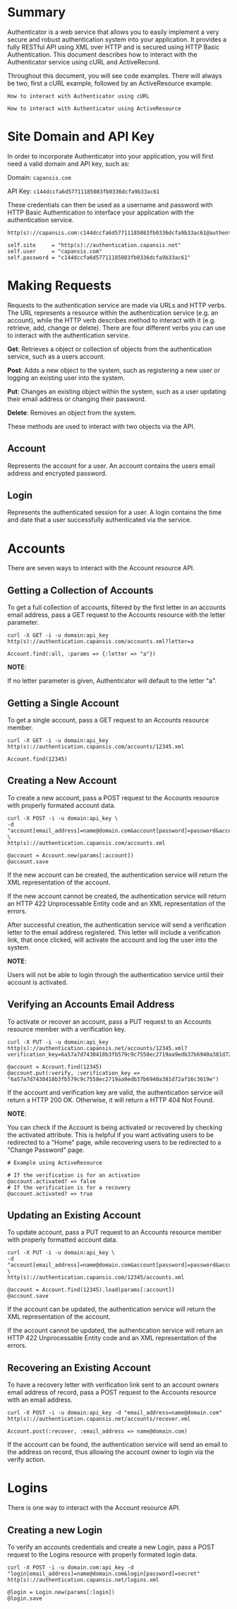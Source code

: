 Summary
=======

Authenticator is a web service that allows you to easily
implement a very secure and robust authentication system into your application.  It provides a fully
RESTful API using XML over HTTP and is secured using HTTP Basic Authentication.  This document
describes how to interact with the Authenticator service using cURL and ActiveRecord.

Throughout this document, you will see code examples.  There will always be two, first a cURL 
example, followed by an ActiveResource example.

    How to interact with Authenticator using cURL

    How to interact with Authenticator using ActiveResource
	

Site Domain and API Key
=======================

In order to incorporate Authenticator into your application, you will first need a valid 
domain and API key, such as:

Domain: `capansis.com`

API Key: `c144dccfa6d57711185083fb0336dcfa9b33ac61`

These credentials can then be used as a username and password with HTTP Basic Authentication to 
interface your application with the authentication service.

    http(s)://capansis.com:c144dccfa6d57711185083fb0336dcfa9b33ac61@authentication.capansis.net

    self.site     = "http(s)://authentication.capansis.net"
    self.user     = "capansis.com"
    self.password = "c144dccfa6d57711185083fb0336dcfa9b33ac61"

Making Requests
===============

Requests to the authentication service are made via URLs and HTTP verbs.  The URL represents a
resource within the authentication service (e.g. an account), while the HTTP verb describes method
to interact with it (e.g. retrieve, add, change or delete).  There are four different verbs you can
use to interact with the authentication service.

__Get__: Retrieves a object or collection of objects from the authentication service, such as a users
account.

__Post__: Adds a new object to the system, such as registering a new user or logging an existing user
into the system.

__Put__: Changes an existing object within the system, such as a user updating their email address or
changing their password.

__Delete__: Removes an object from the system.

These methods are used to interact with two objects via the API.

Account
-------

Represents the account for a user.  An account contains the users email address and encrypted
password.

Login
-----

Represents the authenticated session for a user.  A login contains the time and date that a user
successfully authenticated via the service.

Accounts
========

There are seven ways to interact with the Account resource API.

Getting a Collection of Accounts
--------------------------------

To get a full collection of accounts, filtered by the first letter in an accounts email address,
pass a GET request to the Accounts resource with the letter parameter.

    curl -X GET -i -u domain:api_key http(s)://authentication.capansis.com/accounts.xml?letter=a

    Account.find(:all, :params => {:letter => "a"})

__NOTE__:

If no letter parameter is given, Authenticator will default to the letter "a".

Getting a Single Account
------------------------

To get a single account, pass a GET request to an Accounts resource member.

    curl -X GET -i -u domain:api_key http(s)://authentication.capansis.com/accounts/12345.xml

    Account.find(12345)

Creating a New Account
----------------------

To create a new account, pass a POST request to the Accounts resource with properly formated account
data.

    curl -X POST -i -u domain:api_key \
    -d "account[email_address]=name@domain.com&account[password]=password&account[password_confirmation]=password" \
    http(s)://authentication.capansis.com/accounts.xml

    @account = Account.new(params[:account])
    @account.save

If the new account can be created, the authentication service will return the XML representation of
the account.

If the new account cannot be created, the authentication service will return an HTTP 422
Unprocessable Entity code and an XML representation of the errors.

After successful creation, the authentication service will send a verification letter to the email
address registered.  This letter will include a verification link, that once clicked, will activate
the account and log the user into the system.

__NOTE__:

Users will not be able to login through the authentication service until their account is activated.

Verifying an Accounts Email Address
-----------------------------------

To activate or recover an account, pass a PUT request to an Accounts resource member with a
verification key.

    curl -X PUT -i -u domain:api_key http(s)://authentication.capansis.net/accounts/12345.xml?verification_key=6a57a7d7430418b3fb579c9c7558ec2719aa9edb37b6940a381d72af16c3619e

    @account = Account.find(12345)
    @account.put(:verify, :verification_key => "6a57a7d7430418b3fb579c9c7558ec2719aa9edb37b6940a381d72af16c3619e")

If the account and verification key are valid, the authentication service will return a HTTP 200 OK.
Otherwise, it will return a HTTP 404 Not Found.

__NOTE__:

You can check if the Account is being activated or recovered by checking the activated attribute.
This is helpful if you want activating users to be redirected to a "Home" page, while recovering
users to be redirected to a "Change Password" page.

    # Example using ActiveResource
  
    # If the verification is for an activation
    @account.activated? => false
    # If the verification is for a recovery
    @account.activated? => true

Updating an Existing Account
----------------------------

To update account, pass a PUT request to an Accounts resource member with properly formatted account
data.

    curl -X PUT -i -u domain:api_key \
    -d "account[email_address]=name@domain.com&account[password]=password&account[password_confirmation]=password" \
    http(s)://authentication.capansis.com/12345/accounts.xml

    @account = Account.find(12345).load(params[:account])
    @account.save

If the account can be updated, the authentication service will return the XML representation of the
account.

If the account cannot be updated, the authentication service will return an HTTP 422 Unprocessable
Entity code and an XML representation of the errors.

Recovering an Existing Account
------------------------------

To have a recovery letter with verification link sent to an account owners email address of record,
pass a POST request to the Accounts resource with an email address.

    curl -X POST -i -u domain:api_key -d "email_address=name@domain.com" http(s)://authentication.capansis.net/accounts/recover.xml

    Account.post(:recover, :email_address => name@domain.com)

If the account can be found, the authentication service will send an email to the address on record,
thus allowing the account owner to login via the verify action.

Logins
======

There is one way to interact with the Account resource API.

Creating a new Login
--------------------

To verify an accounts credentials and create a new Login, pass a POST request to the Logins resource
with properly formated login data.

    curl -X POST -i -u domain.com:api_key -d "login[email_address]=name@domain.com&login[password]=secret" http(s)://authentication.capansis.net/logins.xml

    @login = Login.new(params[:login])
    @login.save